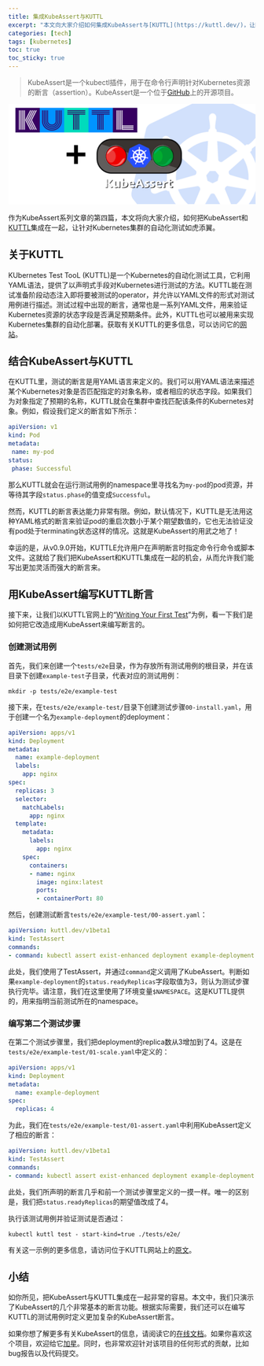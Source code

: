```yaml
---
title: 集成KubeAssert与KUTTL
excerpt: "本文向大家介绍如何集成KubeAssert与[KUTTL](https://kuttl.dev/)，让Kubernetes自动化测试如虎添翼"
categories: [tech]
tags: [kubernetes]
toc: true
toc_sticky: true
---
```


> KubeAssert是一个kubectl插件，用于在命令行声明针对Kubernetes资源的断言（assertion）。KubeAssert是一个位于[GitHub](https://github.com/morningspace/kubeassert)上的开源项目。

![](/assets/images/studio/kubeassert/kubeassert-4.png)

作为KubeAssert系列文章的第四篇，本文将向大家介绍，如何把KubeAssert和[KUTTL](https://kuttl.dev/)集成在一起，让针对Kubernetes集群的自动化测试如虎添翼。

## 关于KUTTL

KUbernetes Test TooL (KUTTL)是一个Kubernetes的自动化测试工具，它利用YAML语法，提供了以声明式手段对Kubernetes进行测试的方法。KUTTL能在测试准备阶段动态注入即将要被测试的operator，并允许以YAML文件的形式对测试用例进行描述。测试过程中出现的断言，通常也是一系列YAML文件，用来验证Kubernetes资源的状态字段是否满足预期条件。此外，KUTTL也可以被用来实现Kubernetes集群的自动化部署。获取有关KUTTL的更多信息，可以访问它的[网站](https://kuttl.dev/)。

## 结合KubeAssert与KUTTL

在KUTTL里，测试的断言是用YAML语言来定义的。我们可以用YAML语法来描述某个Kubernetes对象是否匹配指定的对象名称，或者相应的状态字段。如果我们为对象指定了预期的名称，KUTTL就会在集群中查找匹配该条件的Kubernetes对象。例如，假设我们定义的断言如下所示：
```yaml
apiVersion: v1
kind: Pod
metadata:
 name: my-pod
status:
 phase: Successful
```

那么KUTTL就会在运行测试用例的namespace里寻找名为`my-pod`的pod资源，并等待其字段`status.phase`的值变成`Successful`。

然而，KUTTL的断言表达能力非常有限。例如，默认情况下，KUTTL是无法用这种YAML格式的断言来验证pod的重启次数小于某个期望数值的，它也无法验证没有pod处于terminating状态这样的情况。这就是KubeAssert的用武之地了！

幸运的是，从v0.9.0开始，KUTTLE允许用户在声明断言时指定命令行命令或脚本文件。这就给了我们把KubeAssert和KUTTL集成在一起的机会，从而允许我们能写出更加灵活而强大的断言来。

## 用KubeAssert编写KUTTL断言

接下来，让我们以KUTTL官网上的“[Writing Your First Test](https://kuttl.dev/docs/kuttl-test-harness.html#writing-your-first-test)”为例，看一下我们是如何把它改造成用KubeAssert来编写断言的。

### 创建测试用例

首先，我们来创建一个`tests/e2e`目录，作为存放所有测试用例的根目录，并在该目录下创建`example-test`子目录，代表对应的测试用例：
```shell
mkdir -p tests/e2e/example-test
```

接下来，在`tests/e2e/example-test/`目录下创建测试步骤`00-install.yaml`，用于创建一个名为`example-deployment`的deployment：
```yaml
apiVersion: apps/v1
kind: Deployment
metadata:
  name: example-deployment
  labels:
    app: nginx
spec:
  replicas: 3
  selector:
    matchLabels:
      app: nginx
  template:
    metadata:
      labels:
        app: nginx
    spec:
      containers:
      - name: nginx
        image: nginx:latest
        ports:
        - containerPort: 80
```

然后，创建测试断言`tests/e2e/example-test/00-assert.yaml`：
```yaml
apiVersion: kuttl.dev/v1beta1
kind: TestAssert
commands:
- command: kubectl assert exist-enhanced deployment example-deployment -n $NAMESPACE --field-selector status.readyReplicas=3
```

此处，我们使用了TestAssert，并通过`command`定义调用了KubeAssert。判断如果`example-deployment`的`status.readyReplicas`字段取值为3，则认为测试步骤执行完毕。请注意，我们在这里使用了环境变量`$NAMESPACE`。这是KUTTL提供的，用来指明当前测试所在的namespace。

### 编写第二个测试步骤

在第二个测试步骤里，我们把deployment的replica数从3增加到了4。这是在`tests/e2e/example-test/01-scale.yaml`中定义的：
```yaml
apiVersion: apps/v1
kind: Deployment
metadata:
  name: example-deployment
spec:
  replicas: 4
```

为此，我们在`tests/e2e/example-test/01-assert.yaml`中利用KubeAssert定义了相应的断言：
```yaml
apiVersion: kuttl.dev/v1beta1
kind: TestAssert
commands:
- command: kubectl assert exist-enhanced deployment example-deployment -n $NAMESPACE --field-selector status.readyReplicas=4
```

此处，我们所声明的断言几乎和前一个测试步骤里定义的一摸一样。唯一的区别是，我们把`status.readyReplicas`的期望值改成了4。

执行该测试用例并验证测试是否通过：
```shell
kubectl kuttl test - start-kind=true ./tests/e2e/
```

有关这一示例的更多信息，请访问位于KUTTL网站上的[原文](https://kuttl.dev/docs/kuttl-test-harness.html#writing-your-first-test)。

## 小结

如你所见，把KubeAssert与KUTTL集成在一起非常的容易。本文中，我们只演示了KubeAssert的几个非常基本的断言功能。根据实际需要，我们还可以在编写KUTTL的测试用例时定义更加复杂的KubeAssert断言。

如果你想了解更多有关KubeAssert的信息，请阅读它的[在线文档](https://morningspace.github.io/kubeassert/docs/)。如果你喜欢这个项目，欢迎给它[加星](https://github.com/morningspace/kubeassert)。同时，也非常欢迎针对该项目的任何形式的贡献，比如bug报告以及代码提交。
